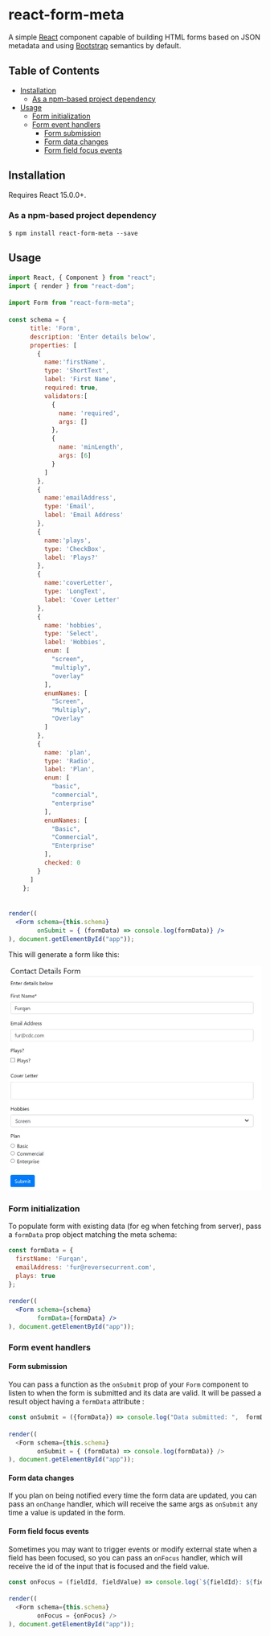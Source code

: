 react-form-meta
=====================

A simple [React](http://facebook.github.io/react/) component capable of building HTML forms based on JSON metadata and using [Bootstrap](http://getbootstrap.com/) semantics by default.

## Table of Contents
- [Installation](#installation)
     - [As a npm-based project dependency](#as-a-npm-based-project-dependency)
- [Usage](#usage)
     - [Form initialization](#form-initialization)
     - [Form event handlers](#form-event-handlers)
        - [Form submission](#form-submission)
        - [Form data changes](#form-data-changes)
        - [Form field focus events](#form-field-focus-events)

## Installation

Requires React 15.0.0+.

### As a npm-based project dependency

```
$ npm install react-form-meta --save
```

## Usage

```jsx
import React, { Component } from "react";
import { render } from "react-dom";

import Form from "react-form-meta";

const schema = {
      title: 'Form',
      description: 'Enter details below',
      properties: [
        {
          name:'firstName',
          type: 'ShortText',
          label: 'First Name',
          required: true,
          validators:[
            {
              name: 'required',
              args: []
            },
            {
              name: 'minLength',
              args: [6]
            }
          ]
        },
        {
          name:'emailAddress',
          type: 'Email',
          label: 'Email Address'
        },
        {
          name:'plays',
          type: 'CheckBox',
          label: 'Plays?'
        },
        {
          name:'coverLetter',
          type: 'LongText',
          label: 'Cover Letter'
        },
        {
          name: 'hobbies',
          type: 'Select',
          label: 'Hobbies',
          enum: [
            "screen",
            "multiply",
            "overlay"
          ],
          enumNames: [
            "Screen",
            "Multiply",
            "Overlay"
          ]
        },
        {
          name: 'plan',
          type: 'Radio',
          label: 'Plan',
          enum: [
            "basic",
            "commercial",
            "enterprise"
          ],
          enumNames: [
            "Basic",
            "Commercial",
            "Enterprise"
          ],
          checked: 0
        }
      ]
    };


render((
  <Form schema={this.schema} 
        onSubmit = { (formData) => console.log(formData)} />
), document.getElementById("app"));
```

This will generate a form like this:

![](https://github.com/fshaikh/react-form-meta/blob/master/resources/Form.JPG)

### Form initialization

To populate form with existing data (for eg when fetching from server), pass a `formData` prop object matching the meta schema:

```jsx
const formData = {
  firstName: 'Furqan',
  emailAddress: 'fur@reversecurrent.com',
  plays: true
};

render((
  <Form schema={schema}
        formData={formData} />
), document.getElementById("app"));
```

### Form event handlers

#### Form submission

You can pass a function as the `onSubmit` prop of your `Form` component to listen to when the form is submitted and its data are valid. It will be passed a result object having a `formData` attribute :

```js
const onSubmit = ({formData}) => console.log("Data submitted: ",  formData);

render((
  <Form schema={this.schema}
        onSubmit = { (formData) => console.log(formData)} />
), document.getElementById("app"));
```

#### Form data changes

If you plan on being notified every time the form data are updated, you can pass an `onChange` handler, which will receive the same args as `onSubmit` any time a value is updated in the form.


#### Form field focus events

Sometimes you may want to trigger events or modify external state when a field has been focused, so you can pass an `onFocus` handler, which will receive the id of the input that is focused and the field value.

```js
const onFocus = (fieldId, fieldValue) => console.log(`${fieldId}: ${fieldValue}`);

render((
  <Form schema={this.schema}
        onFocus = {onFocus} />
), document.getElementById("app"));
```

